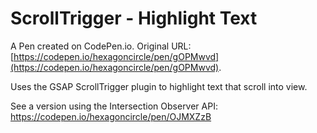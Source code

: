 # ScrollTrigger - Highlight Text

A Pen created on CodePen.io. Original URL: [https://codepen.io/hexagoncircle/pen/gOPMwvd](https://codepen.io/hexagoncircle/pen/gOPMwvd).

Uses the GSAP ScrollTrigger plugin to highlight text that scroll into view.

See a version using the Intersection Observer API: <a href="https://codepen.io/hexagoncircle/pen/OJMXZzB">https://codepen.io/hexagoncircle/pen/OJMXZzB</a>